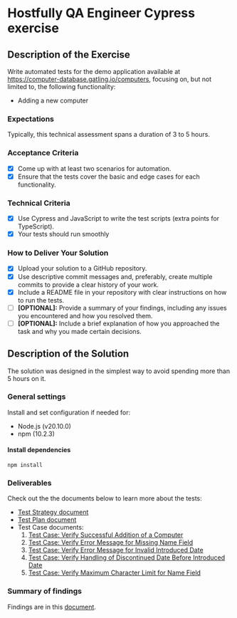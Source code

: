 # Hostfully QA Engineer Cypress exercise

## Description of the Exercise

Write automated tests for the demo application available at <https://computer-database.gatling.io/computers>, focusing on, but not limited to, the following functionality:

- Adding a new computer

### Expectations

Typically, this technical assessment spans a duration of 3 to 5 hours.

### Acceptance Criteria

- [X] Come up with at least two scenarios for automation.
- [X] Ensure that the tests cover the basic and edge cases for each functionality.

### Technical Criteria

- [X] Use Cypress and JavaScript to write the test scripts (extra points for TypeScript).
- [X] Your tests should run smoothly

### How to Deliver Your Solution

- [X] Upload your solution to a GitHub repository.
- [X] Use descriptive commit messages and, preferably, create multiple commits to
provide a clear history of your work.
- [X] Include a README file in your repository with clear instructions on how to run
the tests.
- [ ] **[OPTIONAL]:** Provide a summary of your findings, including any
issues you encountered and how you resolved them.
- [ ] **[OPTIONAL]:** Include a brief explanation of how you approached the task and
why you made certain decisions.

## Description of the Solution

The solution was designed in the simplest way to avoid spending more than 5 hours on it.

### General settings

Install and set configuration if needed for:

- Node.js (v20.10.0)
- npm (10.2.3)

#### Install dependencies

  ```batch
  npm install
  ```

### Deliverables

Check out the the documents below to learn more about the tests:

- [Test Strategy document](docs/test-strategy.md)
- [Test Plan document](docs/test-plan.md)
- Test Case documents:
  1. [Test Case: Verify Successful Addition of a Computer](docs/est-cases/T001.md)
  2. [Test Case: Verify Error Message for Missing Name Field](docs/test-cases/T002.md)
  3. [Test Case: Verify Error Message for Invalid Introduced Date](docs/test-cases/T003.md)
  4. [Test Case: Verify Handling of Discontinued Date Before Introduced Date](docs/test-cases/T004.md)
  5. [Test Case: Verify Maximum Character Limit for Name Field](docs/test-cases/T005.md)

### Summary of findings

Findings are in this [document](docs/issues.md).
